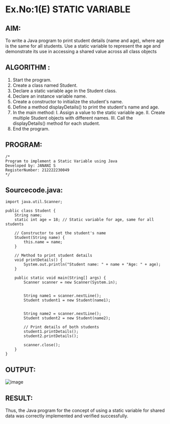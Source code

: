 # Ex.No:1(E)  STATIC VARIABLE

## AIM:
To write a Java program to print student details (name and age), where age is the same for all students. Use a static variable to represent the age and demonstrate its use in accessing a shared value across all class objects

## ALGORITHM :
1.	Start the program.
2.	Create a class named Student.
3.	Declare a static variable age in the Student class.
4.	Declare an instance variable name.
5.	Create a constructor to initialize the student's name.
6.	Define a method displayDetails() to print the student's name and age.
7.	In the main method:
I.	Assign a value to the static variable age.
II.	Create multiple Student objects with different names.
III.	Call the displayDetails() method for each student.
8.	End the program.

## PROGRAM:
 ```
/*
Program to implement a Static Variable using Java
Developed by: JANANI S
RegisterNumber: 212222230049
*/
```

## Sourcecode.java:
```
import java.util.Scanner;

public class Student {
    String name;
    static int age = 18; // Static variable for age, same for all students

    // Constructor to set the student's name
    Student(String name) {
        this.name = name;
    }

    // Method to print student details
    void printDetails() {
        System.out.println("Student name: " + name + "Age: " + age);
    }

    public static void main(String[] args) {
        Scanner scanner = new Scanner(System.in);

       
        String name1 = scanner.nextLine();
        Student student1 = new Student(name1);

    
        String name2 = scanner.nextLine();
        Student student2 = new Student(name2);

        // Print details of both students
        student1.printDetails();
        student2.printDetails();

        scanner.close();
    }
}
```

## OUTPUT:

![image](https://github.com/user-attachments/assets/2567c887-b649-4cc6-b97b-4fe76a847798)

## RESULT:
Thus, the Java program for the concept of using a static variable for shared data was correctly implemented and verified successfully. 
